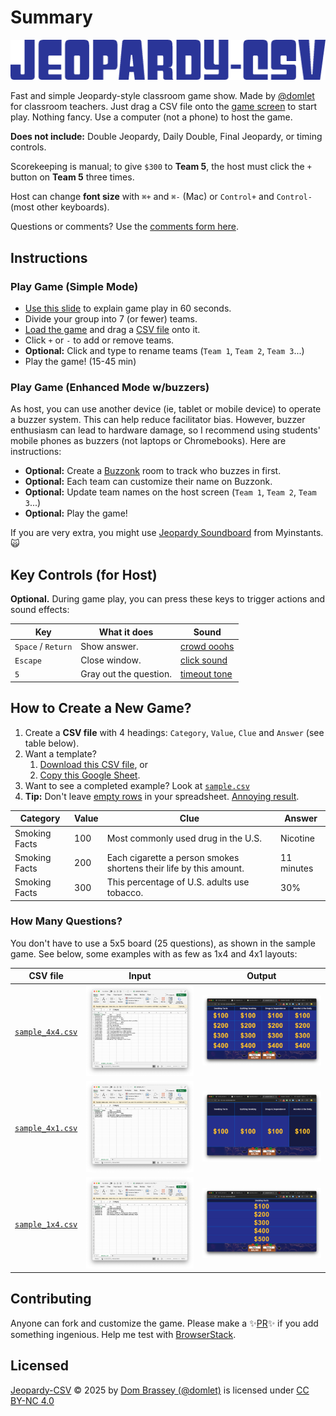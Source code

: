 # Summary

![Jeopardy-CSV](/images/jeopardy-csv-logo-blu.png)

Fast and simple Jeopardy-style classroom game show. Made by [@domlet](https://domlet.github.io/) for classroom teachers. Just drag a CSV file onto the [game screen](indexhtml) to start play. Nothing fancy. Use a computer (not a phone) to host the game.

**Does not include:** Double Jeopardy, Daily Double, Final Jeopardy, or timing controls.

Scorekeeping is manual; to give `$300` to **Team 5**, the host must click the `+` button on **Team 5** three times.

Host can change **font size** with `⌘+` and `⌘-` (Mac) or `Control+` and `Control-` (most other keyboards).

Questions or comments? Use the [comments form here](https://domlet.github.io/).

## Instructions

<!-- <div align="center">
<video src="https://github.com/locaal-ai/obs-backgroundremoval/assets/1067855/5ba5aae2-7ea2-4c90-ad45-fba5ccde1a4e" width="400"></video>
</div> -->

### Play Game (Simple Mode)

- [Use this slide](https://docs.google.com/presentation/d/19xjwrqt-tvVk85XkU_7MRocQ3fE2uTknxe36J5nAPg8/edit?slide=id.g372bb133f6c_0_1418#slide=id.g372bb133f6c_0_1418) to explain game play in 60 seconds.
- Divide your group into 7 (or fewer) teams.
- [Load the game](https://domlet.github.io/jeopardy-csv) and drag a [CSV file](sample.csv) onto it.
- Click `+` or `-` to add or remove teams.
- **Optional:** Click and type to rename teams (`Team 1`, `Team 2`, `Team 3`...)
- Play the game! (15-45 min)

### Play Game (Enhanced Mode w/buzzers)

As host, you can use another device (ie, tablet or mobile device) to operate a buzzer system. This can help reduce facilitator bias. However, buzzer enthusiasm can lead to hardware damage, so I recommend using students' mobile phones as buzzers (not laptops or Chromebooks). Here are instructions:

- **Optional:** Create a [Buzzonk](https://buzzonk.com/) room to track who buzzes in first.
- **Optional:** Each team can customize their name on Buzzonk.
- **Optional:** Update team names on the host screen (`Team 1`, `Team 2`, `Team 3`...)
- **Optional:** Play the game!

If you are very extra, you might use [Jeopardy Soundboard](https://www.myinstants.com/en/search/?name=jeopardy) from Myinstants. 🙀

## Key Controls (for Host)

**Optional.** During game play, you can press these keys to trigger actions and sound effects:

| Key                | What it does           | Sound                                                                           |
| ------------------ | ---------------------- | ------------------------------------------------------------------------------- |
| `Space` / `Return` | Show answer.           | [crowd ooohs](sounds/264499__noah0189__crowd-ooohs-and-ahhhs-in-excitement.mp3) |
| `Escape`           | Close window.          | [click sound](sounds/273833__alienxxx__micro_clicks_001.wav)                    |
| `5`                | Gray out the question. | [timeout tone](sounds/timeout.mp3)                                              |

## How to Create a New Game?

1. Create a **CSV file** with 4 headings: `Category`, `Value`, `Clue` and `Answer` (see table below).
1. Want a template?
   1. [Download this CSV file](samples/jeopardy-template.csv), or
   1. [Copy this Google Sheet](https://docs.google.com/spreadsheets/d/1j9DGfF-acmh0VqTxSSx45rUhMezAvhnixP8vkoHiIzg/edit?gid=0#gid=0).
1. Want to see a completed example? Look at [`sample.csv`](sample.csv)
1. **Tip:** Don't leave [empty rows](samples/sample_empty_rows_input.png) in your spreadsheet. [Annoying result](samples/sample_empty_rows_output.png).

| Category      | Value | Clue                                                               | Answer     |
| ------------- | ----- | ------------------------------------------------------------------ | ---------- |
| Smoking Facts | 100   | Most commonly used drug in the U.S.                                | Nicotine   |
| Smoking Facts | 200   | Each cigarette a person smokes shortens their life by this amount. | 11 minutes |
| Smoking Facts | 300   | This percentage of U.S. adults use tobacco.                        | 30%        |

### How Many Questions?

You don't have to use a 5x5 board (25 questions), as shown in the sample game. See below, some examples with as few as 1x4 and 4x1 layouts:

| CSV file                                   | Input                                | Output                                |
| ------------------------------------------ | ------------------------------------ | ------------------------------------- |
| [`sample_4x4.csv`](samples/sample_4x4.csv) | ![alt](samples/sample_4x4_input.png) | ![alt](samples/sample_4x4_output.png) |
| [`sample_4x1.csv`](samples/sample_4x1.csv) | ![alt](samples/sample_4x1_input.png) | ![alt](samples/sample_4x1_output.png) |
| [`sample_1x4.csv`](samples/sample_1x4.csv) | ![alt](samples/sample_1x4_input.png) | ![alt](samples/sample_1x4_output.png) |

## Contributing

Anyone can fork and customize the game. Please make a ✨[PR](https://en.wikipedia.org/wiki/Distributed_version_control#Pull_requests)✨ if you add something ingenious. Help me test with [BrowserStack](https://www.browserstack.com/).

## Licensed

<a href="https://github.com/domlet/jeopardy-csv">Jeopardy-CSV</a> © 2025 by <a href="https://domlet.github.io/about">Dom Brassey (@domlet)</a> is licensed under <a href="https://creativecommons.org/licenses/by-nc/4.0/">CC BY-NC 4.0</a> <img src="https://mirrors.creativecommons.org/presskit/icons/cc.svg" alt="" style="max-width: 1em;max-height:1em;margin-left: .2em;"><img src="https://mirrors.creativecommons.org/presskit/icons/by.svg" alt="" style="max-width: 1em;max-height:1em;margin-left: .2em;"><img src="https://mirrors.creativecommons.org/presskit/icons/nc.svg" alt="" style="max-width: 1em;max-height:1em;margin-left: .2em;">
